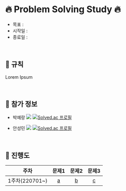 # 🔥 Problem Solving Study 🔥
- 목표 : 
- 시작일 : 
- 종료일 : 

</br>

## 🚀 규칙
Lorem Ipsum

</br>

## 🙋 참가 정보

- 박예랑 <img src="https://img.shields.io/badge/C++-00599C?style=flat-square&logo=cplusplus&logoColor=white"/> [![Solved.ac
프로필](http://mazassumnida.wtf/api/mini/generate_badge?boj=dpfkdvkr)](https://solved.ac/dpfkdvkr)
<!--![mazandi profile](http://mazandi.herokuapp.com/api?handle={dpfkdvkr}&theme=warm)-->

- 안성민 <img src="https://img.shields.io/badge/Python-3776AB?style=flat-square&logo=Python&logoColor=white"/> [![Solved.ac
프로필](http://mazassumnida.wtf/api/mini/generate_badge?boj=zzzdks760)](https://solved.ac/zzzdks760)
<!--![mazandi profile](http://mazandi.herokuapp.com/api?handle={zzzdks760}&theme=warm)-->


</br>

## 📅 진행도

|주차|문제1|문제2|문제3|
|:-----:|:-----:|:-----:|:-----:|
|1주차(220701~)|[a](#)|[b](#)|[c](#)|
